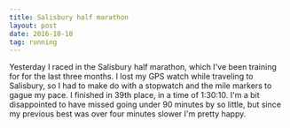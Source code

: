 ```yaml
---
title: Salisbury half marathon
layout: post
date: 2016-10-10
tag: running
---
```


Yesterday I raced in the Salisbury half marathon, which I've been training for for the last three months.
I lost my GPS watch while traveling to Salisbury, so I had to make do with a stopwatch and the mile markers to gague my pace.
I finished in 39th place, in a time of 1:30:10.
I'm a bit disappointed to have missed going under 90 minutes by so little, but since my previous best was over four minutes slower I'm pretty happy.
